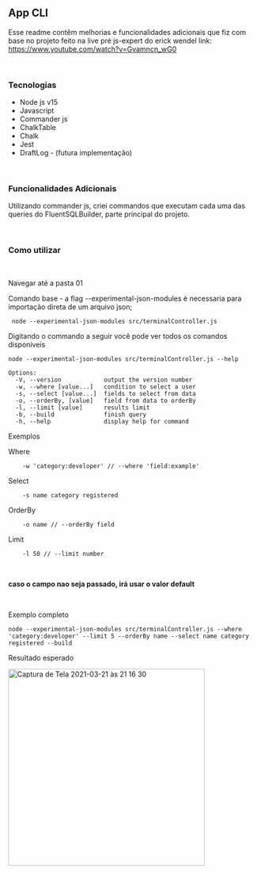 ## App CLI

Esse readme contêm melhorias e funcionalidades adicionais que fiz com base no projeto feito na live pré js-expert do erick wendel link: https://www.youtube.com/watch?v=Gvamncn_wG0

<br />

### Tecnologias

- Node js v15
- Javascript
- Commander js
- ChalkTable
- Chalk
- Jest
- DraftLog - (futura implementação)

<br />

### Funcionalidades Adicionais

Utilizando commander js, criei commandos que executam cada uma das queries do FluentSQLBuilder, parte principal do projeto.

<br />

### Como utilizar

<br />

Navegar até a pasta 01 <br />

Comando base - a flag --experimental-json-modules é necessaria para importação direta de um arquivo json;

     node --experimental-json-modules src/terminalController.js

Digitando o commando a seguir você pode ver todos os comandos disponíveis

    node --experimental-json-modules src/terminalController.js --help

```
Options:
  -V, --version            output the version number
  -w, --where [value...]   condition to select a user
  -s, --select [value...]  fields to select from data
  -o, --orderBy, [value]   field from data to orderBy
  -l, --limit [value]      results limit
  -b, --build              finish query
  -h, --help               display help for command
```

Exemplos

Where

```
    -w 'category:developer' // --where 'field:example'
```

Select

```
    -s name category registered
```

OrderBy

```
    -o name // --orderBy field
```

Limit

```
    -l 50 // --limit number
```

<br />

<b>caso o campo nao seja passado, irá usar o valor default</b>

<br />

Exemplo completo

    node --experimental-json-modules src/terminalController.js --where 'category:developer' --limit 5 --orderBy name --select name category registered --build

Resultado esperado

<img width="397" alt="Captura de Tela 2021-03-21 às 21 16 30" src="https://user-images.githubusercontent.com/45431385/111926220-b911bf00-8a8a-11eb-857c-a0dc33fa9b91.png">
